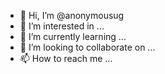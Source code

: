 - 👋 Hi, I’m @anonymousug
- 👀 I’m interested in ...
- 🌱 I’m currently learning ...
- 💞️ I’m looking to collaborate on ...
- 📫 How to reach me ...

<!---
anonymousug/anonymousug is a ✨ special ✨ repository because its `README.md` (this file) appears on your GitHub profile.
You can click the Preview link to take a look at your changes.
--->
